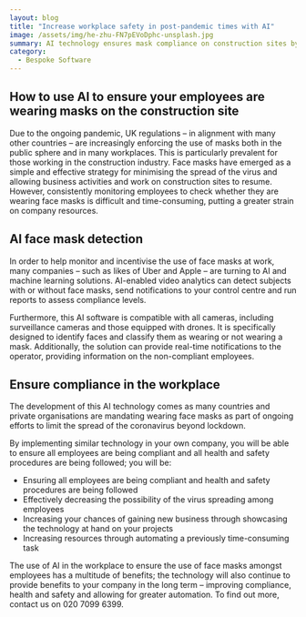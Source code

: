 ```yaml
---
layout: blog
title: "Increase workplace safety in post-pandemic times with AI"
image: /assets/img/he-zhu-FN7pEVoDphc-unsplash.jpg
summary: AI technology ensures mask compliance on construction sites by automating detection, offering real-time monitoring, enhancing safety, and boosting business prospects through adherence to health regulations.
category:
  - Bespoke Software
---
```


## How to use AI to ensure your employees are wearing masks on the construction site
Due to the ongoing pandemic, UK regulations – in alignment with many other countries – are increasingly enforcing the use of masks both in the public sphere and in many workplaces. This is particularly prevalent for those working in the construction industry. Face masks have emerged as a simple and effective strategy for minimising the spread of the virus and allowing business activities and work on construction sites to resume. However, consistently monitoring employees to check whether they are wearing face masks is difficult and time-consuming, putting a greater strain on company resources.

## AI face mask detection
In order to help monitor and incentivise the use of face masks at work, many companies – such as likes of Uber and Apple – are turning to AI and machine learning solutions. AI-enabled video analytics can detect subjects with or without face masks, send notifications to your control centre and run reports to assess compliance levels.

Furthermore, this AI software is compatible with all cameras, including surveillance cameras and those equipped with drones. It is specifically designed to identify faces and classify them as wearing or not wearing a mask. Additionally, the solution can provide real-time notifications to the operator, providing information on the non-compliant employees.

## Ensure compliance in the workplace
The development of this AI technology comes as many countries and private organisations are mandating wearing face masks as part of ongoing efforts to limit the spread of the coronavirus beyond lockdown.

By implementing similar technology in your own company, you will be able to ensure all employees are being compliant and all health and safety procedures are being followed; you will be:

- Ensuring all employees are being compliant and health and safety procedures are being followed
- Effectively decreasing the possibility of the virus spreading among employees
- Increasing your chances of gaining new business through showcasing the technology at hand on your projects
- Increasing resources through automating a previously time-consuming task

The use of AI in the workplace to ensure the use of face masks amongst employees has a multitude of benefits; the technology will also continue to provide benefits to your company in the long term – improving compliance, health and safety and allowing for greater automation. To find out more, contact us on 020 7099 6399.

